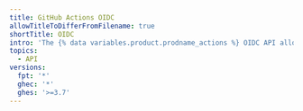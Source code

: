 ```yaml
---
title: GitHub Actions OIDC
allowTitleToDifferFromFilename: true
shortTitle: OIDC
intro: 'The {% data variables.product.prodname_actions %} OIDC API allows you to customize the JWT token claims.'
topics:
  - API
versions:
  fpt: '*'
  ghec: '*'
  ghes: '>=3.7'
---
```


